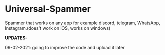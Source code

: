 # Universal-Spammer
Spammer that works on any app for example discord, telegram, WhatsApp, Instagram.(does't work on iOS, works on windows)


**UPDATES:**

09-02-2021: going to improve the code and upload it later



